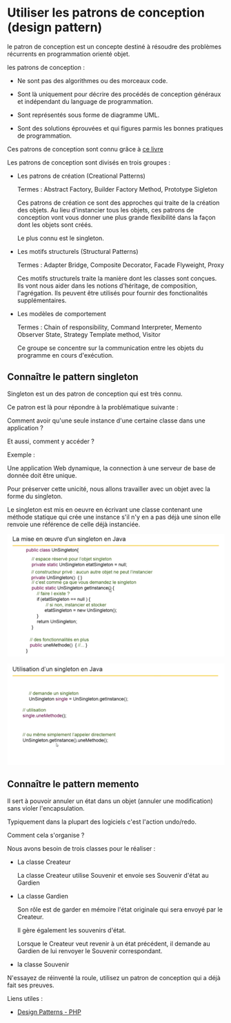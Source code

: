 # Utiliser les patrons de conception (design pattern)

le patron de conception est un concepte destiné à résoudre des problèmes récurrents en programmation orienté objet.

les patrons de conception : 

- Ne sont pas des algorithmes ou des morceaux code.

- Sont là uniquement pour décrire des procédés de conception généraux et indépendant du language de programmation.

- Sont représentés sous forme de diagramme UML.

- Sont des solutions éprouvées et qui figures parmis les bonnes pratiques de programmation.


Ces patrons de conception sont connu grâce à [ce livre](https://www.amazon.fr/Design-Patterns-Elements-Reusable-Object-Oriented/dp/0201633612)


Les patrons de conception sont divisés en trois groupes :

- Les patrons de création (Creational Patterns)
  
  Termes : Abstract Factory, Builder Factory Method, Prototype Sigleton
  
  Ces patrons de création ce sont des approches qui traite de la création des objets. 
  Au lieu d'instancier tous les objets, ces patrons de conception vont vous donner une plus grande flexibilité dans la façon dont les objets sont créés.
  
  Le plus connu est le singleton.
  
- Les motifs structurels (Structural Patterns)

  Termes : Adapter Bridge, Composite Decorator, Facade Flyweight, Proxy
  
  Ces motifs structurels traite la manière dont les classes sont conçues.
  Ils vont nous aider dans les notions d'héritage, de composition, l'agrégation.
  Ils peuvent être utilisés pour fournir des fonctionalités supplémentaires.
  
- Les modèles de comportement
  
  Termes : Chain of responsibility, Command Interpreter, Memento Observer State, Strategy Template method, Visitor
  
  Ce groupe se concentre sur la communication entre les objets du programme en cours d'exécution.
  
  

## Connaître le pattern singleton

Singleton est un des patron de conception qui est très connu.

Ce patron est là pour répondre à la problématique suivante :

Comment avoir qu'une seule instance d'une certaine classe dans une application ?

Et aussi, comment y accéder ?

Exemple :

Une application Web dynamique, la connection à une serveur de base de donnée doit être unique.

Pour préserver cette unicité, nous allons travailler avec un objet avec la forme du singleton. 

Le singleton est mis en oeuvre en écrivant une classe contenant une méthode statique qui crée une instance s'il n'y en a pas déjà une sinon elle renvoie une référence de celle déjà instanciée.

![cover](../Images/poo-10.PNG)

![cover](../Images/poo-11.PNG)


## Connaître le pattern memento

Il sert à pouvoir annuler un état dans un objet (annuler une modification) sans violer l'encapsulation.

Typiquement dans la plupart des logiciels c'est l'action undo/redo.

Comment cela s'organise ?

Nous avons besoin de trois classes pour le réaliser : 

- La classe Createur

  La classe Createur utilise Souvenir et envoie ses Souvenir d'état au Gardien
  

- La classe Gardien 
    
  Son rôle est de garder en mémoire l'état originale qui sera envoyé par le Createur.
  
  Il gère également les souvenirs d'état.
  
  Lorsque le Createur veut revenir à un état précédent, il demande au Gardien de lui renvoyer le Souvenir correspondant.

- la classe Souvenir


N'essayez de réinventé la roule, utilisez un patron de conception qui a déjà fait ses preuves.


Liens utiles :

- [Design Patterns - PHP](https://openclassrooms.com/fr/courses/1665806-programmez-en-oriente-objet-en-php/1668103-les-design-patterns)